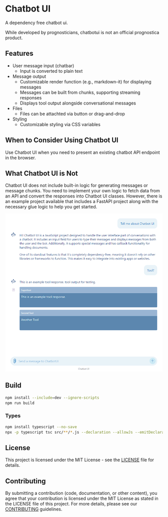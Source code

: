 # Chatbot UI

A dependency free chatbot ui.

While developed by prognosticians, chatbotui is not an official
prognostica product.

## Features

- User message input (chatbar)
  - Input is converted to plain text
- Message output
  - Customizable render function (e.g., markdown-it) for displaying messages
  - Messages can be built from chunks, supporting streaming responses
  - Displays tool output alongside conversational messages
- Files
  - Files can be attachted via button or drag-and-drop
- Styling
   - Customizable styling via CSS variables

## When to Consider Using Chatbot UI

Use Chatbot UI when you need to present an existing chatbot API endpoint in the browser.

## What Chatbot UI is Not

Chatbot UI does not include built-in logic for generating messages or message
chunks. You need to implement your own logic to fetch data from an API and
convert the responses into Chatbot UI classes. However, there is an example
project available that includes a FastAPI project along with the necessary glue
logic to help you get started.

<img alt="an example of chatbotui in action" src="example.png" />

## Build

```bash
npm install --include=dev --ignore-scripts
npm run build
```

### Types

```bash
npm install typescript --no-save
npx -p typescript tsc src/**/*.js --declaration --allowJs --emitDeclarationOnly --outDir types
```

## License

This project is licensed under the MIT License - see the [LICENSE](LICENSE) file for details.

## Contributing

By submitting a contribution (code, documentation, or other content), you agree
that your contribution is licensed under the MIT License as stated in the
LICENSE file of this project. For more details, please see our
[CONTRIBUTING](CONTRIBUTING.md) guidelines.
